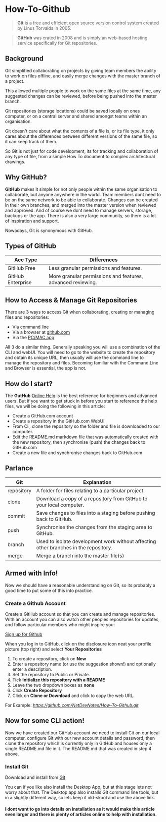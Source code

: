 # How-To-Github

> **Git** is a free and efficient open source version control system created by Linus Torvalds in 2005. 

> **GitHub** was crated in 2008 and is simply an web-based hosting service specifically for Git repositories.

## Background

Git simplified collaborating on projects by giving team members the ability to work on files offline, and easily merge changes with the master branch of a project. 

This allowed multiple people to work on the same files at the same time, any suggested changes can be reviewed, before being pushed into the master branch. 

Git repositories (storage locations) could be saved locally on ones computer, or on a central server and shared amongst teams within an organisation.

Git doesn't care about what the contents of a file is, or its file type, it only cares about the differences between different versions of the same file, so it can keep track of them.  

So Git is not just for code development, its for tracking and collaboration of any type of file, from a simple How To document to complex architectural drawings. 

## Why GitHub?

**GitHub** makes it simple for not only people within the same organisation to collaborate, but anyone anywhere in the world.  Team members dont need to be on the same network to be able to collaborate. Changes can be created in their own branches, and merged into the master version when reviewed and approved. And of course we dont need to manage servers, storage, backups or the app.  There is also a very large community, so there is a lot of inspiration and support.

Nowadays, Git is synonymous with GitHub. 

## Types of GitHub

Acc Type | Differences
------------|---------------------------------------------
GitHub Free | Less granular permissions and features.
GitHub Enterprise | More granular permissions and features, advanced reviewing.

## How to Access & Manage Git Repositories

There are 3 ways to access Git when collaborating, creating or managing files and repositories: 

* Via command line
* Via a browser at [github.com](https://github.com) 
* Via the [PC/MAC app](https://desktop.github.com/)

All 3 do a similar thing.  Generally speaking you will use a combination of the CLI and webUI.  You will need to go to the website to create the repository and obtain its unique URL, then usually will use the command line to manage the repository and files. Becoming familiar with the Command Line and Browser is essential, the app is not.

## How do I start?

The **GutHub** [Online Help](https://help.github.com/) is the best reference for beginners and advanced users.  But if you want to get stuck in before you start to reference the help files, we will be doing the following in this article:

* Create a GitHub.com account
* Create a repository in the GitHub.com WebUI
* From Cli, clone the repository so the folder and file is downloaded to our computer.
* Edit the README.md [markdown](https://guides.github.com/features/mastering-markdown/) file that was automatically created with the new repository, then synchronise (push) the changes back to GitHub.com
* Create a new file and synchronise changes back to GitHub.com

## Parlance

Git | Explanation
------------|---------------------------------------------
repository| A folder for files relating to a particular project.
clone| Download a copy of a repository from GitHub to your local computer.
commit| Save changes to files into a staging before pushing back to GitHub.
push | Synchronise the changes from the staging area to GitHub.
branch | Used to isolate development work without affecting other branches in the repository.
merge | Merge a branch into the master file(s)

## Armed with Info!

Now we should have a reasonable understanding on Git, so its probably a good time to put some of this into practice.

### Create a Github Account

Create a GitHub account so that you can create and manage repositories.  With an account you can also watch other peoples repositories for updates, and follow particular members who might inspire you:

[Sign up for Github](https://github.com)

When you log in to GitHub, click on the disclosure icon neat your profile picture (top right) and select **Your Repositories**

1. To create a repository, click on **New**
2. Enter a repository name (or use the suggestion shown!) and optionally enter a description.
3. Set the repository to Public or Private.
4. Tick **Initialize this repository with a README**
5. Leave the two dropdown boxes as **none**
6. Click **Create Repository**
7. Click on **Clone or Download** and click to copy the web URL.

For Example: *https://github.com/NetDevNotes/How-To-Github.git*

## Now for some CLI action!

Now we have created our GitHub account we need to install Git on our local computer, configure Git with our new account details and password, then clone the repository which is currently only in GitHub and houses only a single README.md file in it.  The README.md that was created in step 4 above.

### Install Git

Download and install from [Git](https://git-scm.com/)

You can if you like also install the Desktop App, but at this stage lets not worry about that.  The Desktop app also installs Git command line tools, but in a slightly different way, so lets keep it old-skool and use the above link.

#### I dont want to go into details on installation as it would make this article even larger and there is plenty of articles online to help with installation.

















